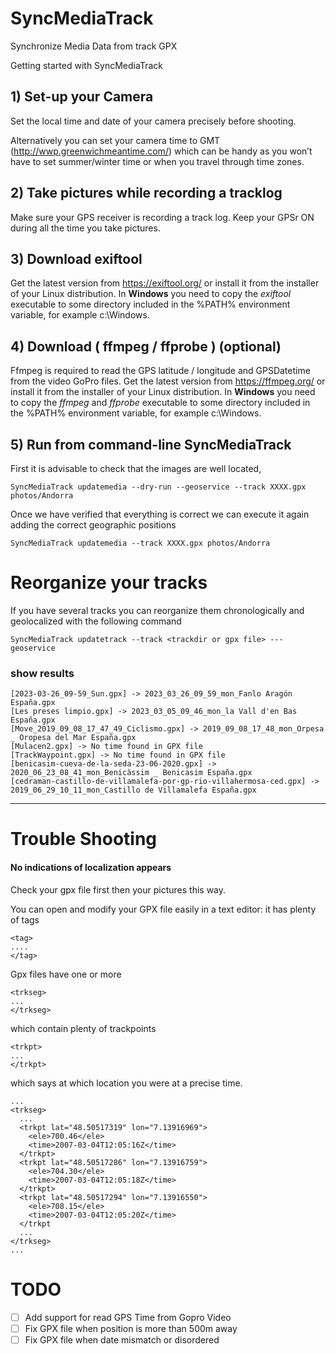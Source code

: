 # SyncMediaTrack
Synchronize Media Data from track GPX

Getting started with SyncMediaTrack

## 1) Set-up your Camera

Set the local time and date of your camera precisely before shooting.

Alternatively you can set your camera time to GMT (http://wwp.greenwichmeantime.com/) which can be handy as you won’t have to set summer/winter time or when you travel through time zones.

## 2) Take pictures while recording a tracklog

Make sure your GPS receiver is recording a track log. Keep your GPSr ON during all the time you take pictures.

## 3) Download exiftool 

Get the latest version from https://exiftool.org/ or install it from the installer of your Linux distribution.
In **Windows** you need to copy the _exiftool_ executable to some directory included in the %PATH% environment variable, for example c:\Windows.

## 4) Download ( ffmpeg / ffprobe ) (optional)

Ffmpeg is required to read the GPS latitude / longitude and GPSDatetime from the video GoPro files.
Get the latest version from https://ffmpeg.org/ or install it from the installer of your Linux distribution.
In **Windows** you need to copy the _ffmpeg_ and _ffprobe_ executable to some directory included in the %PATH% environment variable, for example c:\Windows.

## 5) Run from command-line SyncMediaTrack
First it is advisable to check that the images are well located,
```
SyncMediaTrack updatemedia --dry-run --geoservice --track XXXX.gpx photos/Andorra
```
Once we have verified that everything is correct we can execute it again adding the correct geographic positions
```
SyncMediaTrack updatemedia --track XXXX.gpx photos/Andorra
```

# Reorganize your tracks

If you have several tracks you can reorganize them chronologically and geolocalized with the following command
```
SyncMediaTrack updatetrack --track <trackdir or gpx file> ---geoservice 
```

### show results

```
[2023-03-26_09-59_Sun.gpx] -> 2023_03_26_09_59_mon_Fanlo Aragón España.gpx
[Les preses limpio.gpx] -> 2023_03_05_09_46_mon_la Vall d'en Bas España.gpx
[Move_2019_09_08_17_47_49_Ciclismo.gpx] -> 2019_09_08_17_48_mon_Orpesa _ Oropesa del Mar España.gpx
[Mulacen2.gpx] -> No time found in GPX file
[TrackWaypoint.gpx] -> No time found in GPX file
[benicasim-cueva-de-la-seda-23-06-2020.gpx] -> 2020_06_23_08_41_mon_Benicàssim _ Benicasim España.gpx
[cedraman-castillo-de-villamalefa-por-gp-rio-villahermosa-ced.gpx] -> 2019_06_29_10_11_mon_Castillo de Villamalefa España.gpx
```

---

# Trouble Shooting

#### No indications of localization appears

Check your gpx file first then your pictures this way.

You can open and modify your GPX file easily in a text editor: it has plenty of tags
```
<tag>
....
</tag>
```

Gpx files have one or more

```
<trkseg>
...
</trkseg>
```
which contain plenty of trackpoints
```
<trkpt>
...
</trkpt>
```
which says at which location you were at a precise time.
```
...
<trkseg>
  ... 
  <trkpt lat="48.50517319" lon="7.13916969">
    <ele>700.46</ele>
    <time>2007-03-04T12:05:16Z</time>
  </trkpt>
  <trkpt lat="48.50517286" lon="7.13916759">
    <ele>704.30</ele>
    <time>2007-03-04T12:05:18Z</time>
  </trkpt>
  <trkpt lat="48.50517294" lon="7.13916550">
    <ele>708.15</ele>
    <time>2007-03-04T12:05:20Z</time>
  </trkpt
  ... 
</trkseg>
...
```

# TODO

* [ ] Add support for read GPS Time from Gopro Video
* [ ] Fix GPX file when position is more than 500m away
* [ ] Fix GPX file when date mismatch or disordered
